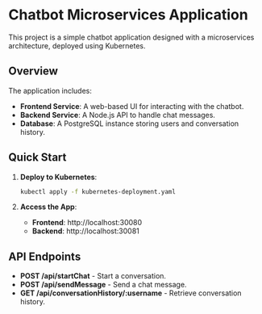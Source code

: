 # Chatbot Microservices Application

This project is a simple chatbot application designed with a microservices architecture, deployed using Kubernetes.

## Overview

The application includes:
- **Frontend Service**: A web-based UI for interacting with the chatbot.
- **Backend Service**: A Node.js API to handle chat messages.
- **Database**: A PostgreSQL instance storing users and conversation history.

## Quick Start

1. **Deploy to Kubernetes**:
     ```bash
     kubectl apply -f kubernetes-deployment.yaml
     ```

2. **Access the App**:
   - **Frontend**: http://localhost:30080
   - **Backend**: http://localhost:30081

## API Endpoints

- **POST /api/startChat** - Start a conversation.
- **POST /api/sendMessage** - Send a chat message.
- **GET /api/conversationHistory/:username** - Retrieve conversation history.

